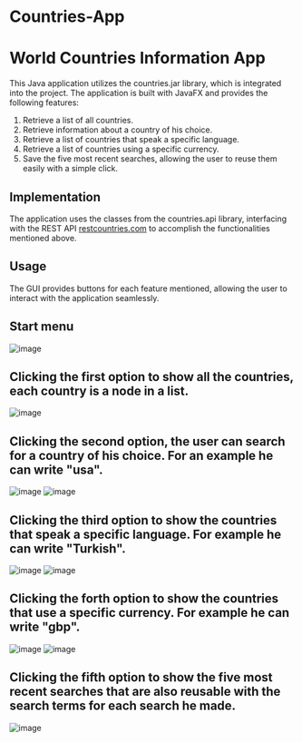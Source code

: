 # Countries-App

# World Countries Information App

This Java application utilizes the countries.jar library, which is integrated into the project. The application is built with JavaFX and provides the following features:

1. Retrieve a list of all countries.
2. Retrieve information about a country of his choice.
3. Retrieve a list of countries that speak a specific language.
4. Retrieve a list of countries using a specific currency.
5. Save the five most recent searches, allowing the user to reuse them easily with a simple click.

## Implementation

The application uses the classes from the countries.api library, interfacing with the REST API [restcountries.com](https://restcountries.com) to accomplish the functionalities mentioned above.

## Usage

The GUI provides buttons for each feature mentioned, allowing the user to interact with the application seamlessly.


## Start menu
![image](https://github.com/DimitrisManolopoulos/Countries-App/assets/135516820/e154a3be-8532-47ac-865c-64bb9db5e096)

## Clicking the first option to show all the countries, each country is a node in a list.
![image](https://github.com/DimitrisManolopoulos/Countries-App/assets/135516820/94557f61-1cc3-460e-9ce1-10dbeef6b067)

## Clicking the second option, the user can search for a country of his choice. For an example he can write "usa".
![image](https://github.com/DimitrisManolopoulos/Countries-App/assets/135516820/3842cf4b-cc63-4f7a-a021-c6fe9876c810)
![image](https://github.com/DimitrisManolopoulos/Countries-App/assets/135516820/603b8aa2-6a41-4daa-b93c-fbff3e7bbe75)


## Clicking the third option to show the countries that speak a specific language. For example he can write "Turkish".
![image](https://github.com/DimitrisManolopoulos/Countries-App/assets/135516820/bc268912-e5c4-48d2-81f7-86a1bb3571b1)
![image](https://github.com/DimitrisManolopoulos/Countries-App/assets/135516820/3ff50c4f-ab3e-4c17-854e-5130396aa6b9)


## Clicking the forth option to show the countries that use a specific currency. For example he can write "gbp".
![image](https://github.com/DimitrisManolopoulos/Countries-App/assets/135516820/f259cc96-a96d-47bc-99f3-85733b47b88e)
![image](https://github.com/DimitrisManolopoulos/Countries-App/assets/135516820/f9a26641-815f-4286-aaf0-497188830bcd)


## Clicking the fifth option to show the five most recent searches that are also reusable with the search terms for each search he made.
![image](https://github.com/DimitrisManolopoulos/Countries-App/assets/135516820/d0763e57-c959-4c8a-933e-78d1b73d67c4)
